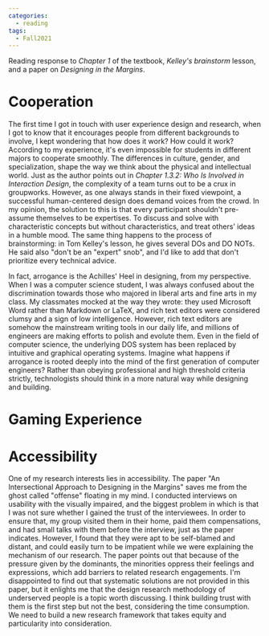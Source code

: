 ```yaml
---
categories: 
  - reading
tags:
  - Fall2021
---
```


Reading response to *Chapter 1* of the textbook, *Kelley's brainstorm* lesson, and a paper on *Designing in the Margins*.

# Cooperation

The first time I got in touch with user experience design and research, when I got to know that it encourages people from different backgrounds to involve, I kept wondering that how does it work? How could it work? According to my experience, it's even impossible for students in different majors to cooperate smoothly. The differences in culture, gender, and specialization, shape the way we think about the physical and intellectual world. Just as the author points out in *Chapter 1.3.2: Who Is Involved in Interaction Design*, the complexity of a team turns out to be a crux in groupworks. However, as one always stands in their fixed viewpoint, a successful human-centered design does demand voices from the crowd. In my opinion, the solution to this is that every participant shouldn't pre-assume themselves to be expertises. To discuss and solve with characteristic concepts but without characteristics, and treat others’ ideas in a humble mood. The same thing happens to the process of brainstorming: in Tom Kelley's lesson, he gives several DOs and DO NOTs. He said also "don't be an "expert" snob", and I'd like to add that don't prioritize every technical advice.

In fact, arrogance is the Achilles' Heel in designing, from my perspective. When I was a computer science student, I was always confused about the discrimination towards those who majored in liberal arts and fine arts in my class. My classmates mocked at the way they wrote: they used Microsoft Word rather than Markdown or LaTeX, and rich text editors were considered clumsy and a sign of low intelligence. However, rich text editors are somehow the mainstream writing tools in our daily life, and millions of engineers are making efforts to polish and evolute them. Even in the field of computer science, the underlying DOS system has been replaced by intuitive and graphical operating systems. Imagine what happens if arrogance is rooted deeply into the mind of the first generation of computer engineers? Rather than obeying professional and high threshold criteria strictly, technologists should think in a more natural way while designing and building.

# Gaming Experience


# Accessibility

One of my research interests lies in accessibility. The paper "An Intersectional Approach to Designing in the Margins" saves me from the ghost called "offense" floating in my mind. I conducted interviews on usability with the visually impaired, and the biggest problem in which is that I was not sure whether I gained the trust of the interviewees. In order to ensure that, my group visited them in their home, paid them compensations, and had small talks with them before the interview, just as the paper indicates. However, I found that they were apt to be self-blamed and distant, and could easily turn to be impatient while we were explaining the mechanism of our research. The paper points out that because of the pressure given by the dominants, the minorities oppress their feelings and expressions, which add barriers to related research engagements. I'm disappointed to find out that systematic solutions are not provided in this paper, but it enlights me that the design research methodology of underserved people is a topic worth discussing. I think building trust with them is the first step but not the best, considering the time consumption. We need to build a new research framework that takes equity and particularity into consideration.
